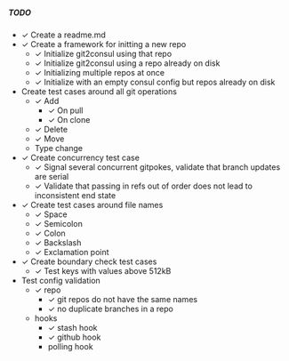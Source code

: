 ##### TODO

* ✓ Create a readme.md
* ✓ Create a framework for initting a new repo
    * ✓ Initialize git2consul using that repo
    * ✓ Initialize git2consul using a repo already on disk
    * ✓ Initializing multiple repos at once
    * ✓ Initialize with an empty consul config but repos already on disk
* Create test cases around all git operations
    * ✓ Add
        * ✓ On pull
        * ✓ On clone
    * ✓ Delete
    * ✓ Move
    * Type change
* ✓ Create concurrency test case
    * ✓ Signal several concurrent gitpokes, validate that branch updates are serial
    * ✓ Validate that passing in refs out of order does not lead to inconsistent end state
* ✓ Create test cases around file names
    * ✓ Space
    * ✓ Semicolon
    * ✓ Colon
    * ✓ Backslash
    * ✓ Exclamation point
* ✓ Create boundary check test cases
    * ✓ Test keys with values above 512kB
* Test config validation
    * ✓ repo
        * ✓ git repos do not have the same names
        * ✓ no duplicate branches in a repo
    * hooks
        * ✓ stash hook
        * ✓ github hook
        * polling hook
